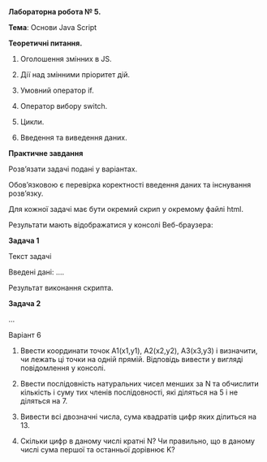 **Лабораторна робота № 5.**

**Тема**: Основи Java Script

**Теоретичні питання.**

1.  Оголошення змінних в JS.
    
2.  Дії над змінними пріоритет дій.
    
3.  Умовний оператор if.
    
4.  Оператор вибору switch.
    
5.  Цикли.
    
6.  Введення та виведення даних.
    

**Практичне завдання**

Розв’язати задачі подані у варіантах.

Обов’язковою є перевірка коректності введення даних та інснування розв’язку.

Для кожної задачі має бути окремий скрип у окремому файлі html.

Результати мають відображатися у консолі Веб-браузера:

**Задача 1**

Текст задачі

Введені дані: ….

Результат виконання скрипта.

**Задача 2**

…

  

Варіант 6

1.  Ввести координати точок A1(x1,y1), A2(x2,y2), A3(x3,y3) і визначити, чи лежать ці точки на одній прямій. Відповідь вивести у вигляді повідомлення у консолі.
    

2.  Ввести послідовність натуральних чисел менших за N та обчислити кількість і суму тих членів послідовності, які діляться на 5 і не діляться на 7.
    
3.  Вивести всі двозначні числа, сума квадратів цифр яких ділиться на 13.
    
4.  Скільки цифр в даному числі кратні N? Чи правильно, що в даному числі сума першої та останньої дорівнює K?
